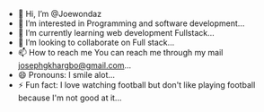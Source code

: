 - 👋 Hi, I’m @Joewondaz
- 👀 I’m interested in Programming and software development...
- 🌱 I’m currently learning web development Fullstack...
- 💞️ I’m looking to collaborate on Full stack...
- 📫 How to reach me You can reach me through my mail josephgkhargbo@gmail.com...
- 😄 Pronouns: I smile alot...
- ⚡ Fun fact: I love watching football but don't like playing football because I'm not good at it...

<!---
Joewondaz/Joewondaz is a ✨ special ✨ repository because its `README.md` (this file) appears on your GitHub profile.
You can click the Preview link to take a look at your changes.
--->
